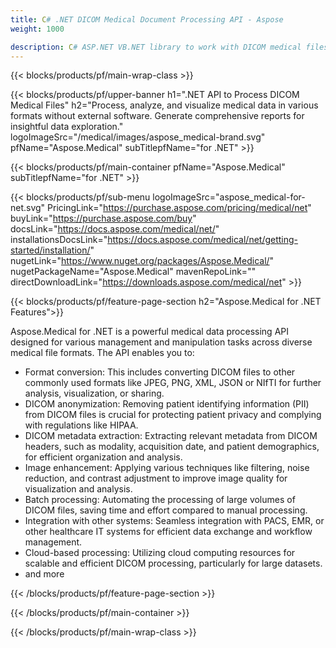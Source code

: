 ```yaml
---
title: C# .NET DICOM Medical Document Processing API - Aspose 
weight: 1000

description: C# ASP.NET VB.NET library to work with DICOM medical files. 
---
```


{{< blocks/products/pf/main-wrap-class >}}

{{< blocks/products/pf/upper-banner h1=".NET API to Process DICOM Medical Files" h2="Process, analyze, and visualize medical data in various formats without external software. Generate comprehensive reports for insightful data exploration." logoImageSrc="/medical/images/aspose_medical-brand.svg" pfName="Aspose.Medical" subTitlepfName="for .NET" >}}

{{< blocks/products/pf/main-container pfName="Aspose.Medical" subTitlepfName="for .NET" >}}

{{< blocks/products/pf/sub-menu logoImageSrc="aspose_medical-for-net.svg" PricingLink="https://purchase.aspose.com/pricing/medical/net" buyLink="https://purchase.aspose.com/buy" docsLink="https://docs.aspose.com/medical/net/" installationsDocsLink="https://docs.aspose.com/medical/net/getting-started/installation/" nugetLink="https://www.nuget.org/packages/Aspose.Medical/" nugetPackageName="Aspose.Medical" mavenRepoLink="" directDownloadLink="https://downloads.aspose.com/medical/net" >}}

{{< blocks/products/pf/feature-page-section h2="Aspose.Medical for .NET Features">}}

<p>Aspose.Medical for .NET is a powerful medical data processing API designed for various management and manipulation tasks across diverse medical file formats. The API enables you to:</p>

<ul>
<li>Format conversion: This includes converting DICOM files to other commonly used formats like JPEG, PNG, XML, JSON or NIfTI for further analysis, visualization, or sharing.</li>
<li>DICOM anonymization: Removing patient identifying information (PII) from DICOM files is crucial for protecting patient privacy and complying with regulations like HIPAA.</li>
<li>DICOM metadata extraction: Extracting relevant metadata from DICOM headers, such as modality, acquisition date, and patient demographics, for efficient organization and analysis.</li>
<li>Image enhancement: Applying various techniques like filtering, noise reduction, and contrast adjustment to improve image quality for visualization and analysis.</li>
<li>Batch processing: Automating the processing of large volumes of DICOM files, saving time and effort compared to manual processing.</li>
<li>Integration with other systems: Seamless integration with PACS, EMR, or other healthcare IT systems for efficient data exchange and workflow management.</li>
<li>Cloud-based processing: Utilizing cloud computing resources for scalable and efficient DICOM processing, particularly for large datasets.</li>
<li>and more</li>
</ul>

{{< /blocks/products/pf/feature-page-section >}}

{{< /blocks/products/pf/main-container >}}

{{< /blocks/products/pf/main-wrap-class >}}
